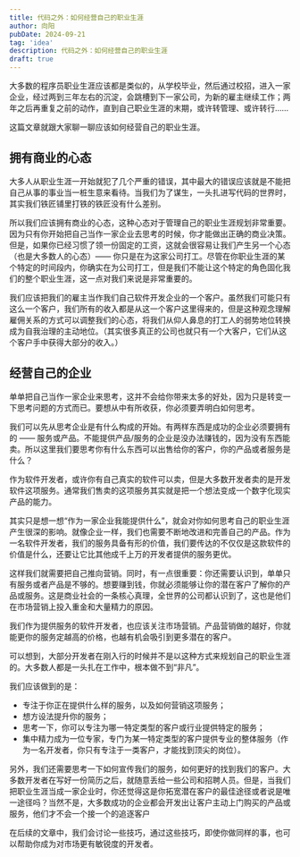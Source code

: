```yaml
---
title: 代码之外：如何经营自己的职业生涯
author: 向阳
pubDate: 2024-09-21
tag: 'idea'
description: 代码之外：如何经营自己的职业生涯
draft: true
---
```



大多数的程序员职业生涯应该都是类似的，从学校毕业，然后通过校招，进入一家企业，经过两到三年左右的沉淀，会跳槽到下一家公司，为新的雇主继续工作；两年之后再重复之前的动作，直到自己职业生涯的末期，或许转管理、或许转行……

这篇文章就跟大家聊一聊应该如何经营自己的职业生涯。

## 拥有商业的心态
大多人从职业生涯一开始就犯了几个严重的错误，其中最大的错误应该就是不能把自己从事的事业当一桩生意来看待。当我们为了谋生，一头扎进写代码的世界时，其实我们铁匠铺里打铁的铁匠没有什么差别。

所以我们应该拥有商业的心态，这种心态对于管理自己的职业生涯规划非常重要。因为只有你开始把自己当作一家企业去思考的时候，你才能做出正确的商业决策。但是，如果你已经习惯了领一份固定的工资，这就会很容易让我们产生另一个心态（也是大多数人的心态）—— 你只是在为这家公司打工。尽管在你职业生涯的某个特定的时间段内，你确实在为公司打工，但是我们不能让这个特定的角色固化我们的整个职业生涯，这一点对我们来说是非常重要的。

我们应该把我们的雇主当作我们自己软件开发企业的一个客户。虽然我们可能只有这么一个客户，我们所有的收入都是从这一个客户这里得来的，但是这种观念理解雇佣关系的方式可以调整我们的心态，将我们从仰人鼻息的打工人的弱势地位转换成为自我治理的主动地位。（其实很多真正的公司也就只有一个大客户，它们从这个客户手中获得大部分的收入。）

## 经营自己的企业
单单把自己当作一家企业来思考，这并不会给你带来太多的好处，因为只是转变一下思考问题的方式而已。要想从中有所收获，你必须要弄明白如何思考。

我们可以先从思考企业是有什么构成的开始。有两样东西是成功的企业必须要拥有的 —— 服务或产品。不能提供产品/服务的企业是没办法赚钱的，因为没有东西能卖。所以这里我们要思考你有什么东西可以出售给你的客户，你的产品或者服务是什么？

作为软件开发者，或许你有自己真实的软件可以卖，但是大多数开发者卖的是开发软件这项服务。通常我们售卖的这项服务其实就是把一个想法变成一个数字化现实产品的能力。

其实只是想一想“作为一家企业我能提供什么”，就会对你如何思考自己的职业生涯产生很深的影响。就像企业一样，我们也需要不断地改进和完善自己的产品。作为一名软件开发者，我们的服务具备有形的价值，我们要传达的不仅仅是这款软件的价值是什么，还要让它比其他成千上万的开发者提供的服务更优。

这样我们就需要把自己推向营销。同时，有一点很重要：你还需要认识到，单单只有服务或者产品是不够的。想要赚到钱，你就必须能够让你的潜在客户了解你的产品或服务。这是商业社会的一条核心真理，全世界的公司都认识到了，这也是他们在市场营销上投入重金和大量精力的原因。

我们作为提供服务的软件开发者，也应该关注市场营销。产品营销做的越好，你就能更你的服务定越高的价格，也越有机会吸引到更多潜在的客户。

可以想到，大部分开发者在刚入行的时候并不是以这种方式来规划自己的职业生涯的。大多数人都是一头扎在工作中，根本做不到“非凡”。

我们应该做到的是：
- 专注于你正在提供什么样的服务，以及如何营销这项服务；
- 想方设法提升你的服务；
- 思考一下，你可以专注为哪一特定类型的客户或行业提供特定的服务；
- 集中精力成为一位专家，专门为某一特定类型的客户提供专业的整体服务（作为一名开发者，你只有专注于一类客户，才能找到顶尖的岗位）。

另外，我们还需要思考一下如何宣传我们的服务，如何更好的找到我们的客户。大多数开发者在写好一份简历之后，就随意丢给一些公司和招聘人员。但是，当我们把职业生涯当成一家企业时，你还觉得这是你拓宽潜在客户的最佳途径或者说是唯一途径吗？当然不是，大多数成功的企业都会开发出让客户主动上门购买的产品或服务，他们才不会一个接一个的追逐客户

在后续的文章中，我们会讨论一些技巧，通过这些技巧，即使你做同样的事，也可以帮助你成为对市场更有敏锐度的开发者。
